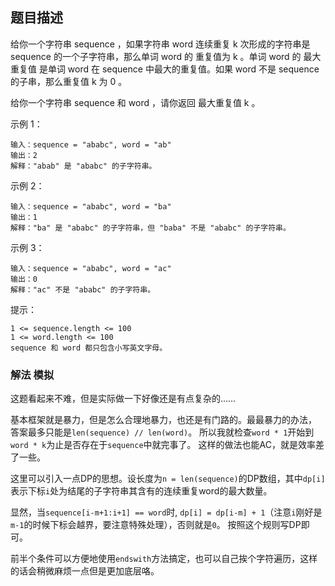 ## 题目描述
给你一个字符串 sequence ，如果字符串 word 连续重复 k 次形成的字符串是 sequence 的一个子字符串，那么单词 word 的 重复值为 k 。单词 word 的 最大重复值 是单词 word 在 sequence 中最大的重复值。如果 word 不是 sequence 的子串，那么重复值 k 为 0 。

给你一个字符串 sequence 和 word ，请你返回 最大重复值 k 。

示例 1：
```
输入：sequence = "ababc", word = "ab"
输出：2
解释："abab" 是 "ababc" 的子字符串。
```
示例 2：
```
输入：sequence = "ababc", word = "ba"
输出：1
解释："ba" 是 "ababc" 的子字符串，但 "baba" 不是 "ababc" 的子字符串。
```
示例 3：
```
输入：sequence = "ababc", word = "ac"
输出：0
解释："ac" 不是 "ababc" 的子字符串。
```

提示：
```
1 <= sequence.length <= 100
1 <= word.length <= 100
sequence 和 word 都只包含小写英文字母。
```

### 解法 模拟
这题看起来不难，但是实际做一下好像还是有点复杂的……

基本框架就是暴力，但是怎么合理地暴力，也还是有门路的。最最暴力的办法， 答案最多只能是`len(sequence) // len(word)`。
所以我就检查`word * 1`开始到`word * k`为止是否存在于`sequence`中就完事了。
这样的做法也能AC，就是效率差了一些。

这里可以引入一点DP的思想。设长度为`n = len(sequence)`的DP数组，其中`dp[i]`表示下标`i`处为结尾的子字符串其含有的连续重复word的最大数量。

显然，当`sequence[i-m+1:i+1] == word`时, `dp[i] = dp[i-m] + 1`（注意`i`刚好是`m-1`的时候下标会越界，要注意特殊处理），否则就是`0`。
按照这个规则写DP即可。

前半个条件可以方便地使用`endswith`方法搞定，也可以自己挨个字符遍历，这样的话会稍微麻烦一点但是更加底层咯。